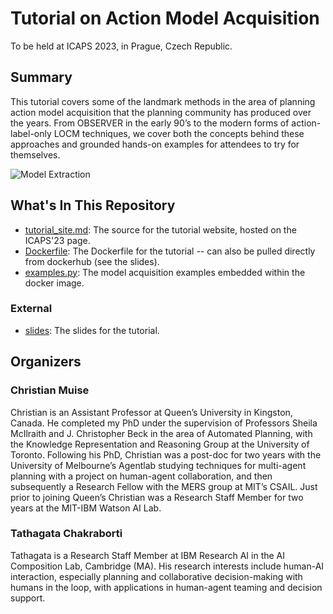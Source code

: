 # Tutorial on Action Model Acquisition

To be held at ICAPS 2023, in Prague, Czech Republic.

## Summary

This tutorial covers some of the landmark methods in the area of planning action model acquisition that the planning community has produced over the years. From OBSERVER in the early 90’s to the modern forms of action-label-only LOCM techniques, we cover both the concepts behind these approaches and grounded hands-on examples for attendees to try for themselves.

![Model Extraction](https://mulab.ai/img/projects/macq/extraction.png)

## What's In This Repository

- [tutorial_site.md](tutorial_site.md): The source for the tutorial website, hosted on the ICAPS'23 page.
- [Dockerfile](Dockerfile): The Dockerfile for the tutorial -- can also be pulled directly from dockerhub (see the slides).
- [examples.py](examples.py): The model acquisition examples embedded within the docker image.

### External

- [slides](https://queensuca-my.sharepoint.com/:p:/g/personal/cm290_queensu_ca/EdF58JZpq21Nmi5StZpOT80BQuHOw9oA1ak3RnNnOzVNXg?e=shjL6A): The slides for the tutorial.

## Organizers

### Christian Muise

Christian is an Assistant Professor at Queen’s University in Kingston, Canada. He completed my PhD under the supervision of Professors Sheila McIlraith and J. Christopher Beck in the area of Automated Planning, with the Knowledge Representation and Reasoning Group at the University of Toronto. Following his PhD, Christian was a post-doc for two years with the University of Melbourne’s Agentlab studying techniques for multi-agent planning with a project on human-agent collaboration, and then subsequently a Research Fellow with the MERS group at MIT’s CSAIL. Just prior to joining Queen’s Christian was a Research Staff Member for two years at the MIT-IBM Watson AI Lab.

### Tathagata Chakraborti

Tathagata is a Research Staff Member at IBM Research AI in the AI Composition Lab, Cambridge (MA). His research interests include human-AI interaction, especially planning and collaborative decision-making with humans in the loop, with applications in human-agent teaming and decision support.
